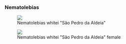 ### Nematolebias

<figure>
  <img src="https://thekillifish.net/index_ATTACHMENTS/DSC_1043-whitei_Enhanced-NR.jpg" />
  <figcaption>Nematolebias whitei "São Pedro da Aldeia"</figcaption>
</figure>

<figure>
  <img src="https://thekillifish.net/index_ATTACHMENTS/DSC_1013-whitei_female.jpg" />
  <figcaption>Nematolebias whitei "São Pedro da Aldeia" female</figcaption>
</figure>
